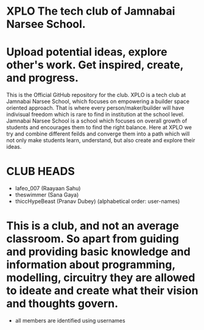 # XPLO The tech club of Jamnabai Narsee School. 

# Upload potential ideas, explore other's work. Get inspired, create, and progress.

This is the Official GitHub repository for the club. XPLO is a tech club at Jamnabai Narsee School, which focuses on empowering a builder space oriented approach. That is where every person/maker/builder will have indivisual freedom which is rare to find in institution at the school level. Jamnabai Narsee School is a school which focuses on overall growth of students and encourages them to find the right balance. Here at XPLO we try and combine different feilds and converge them into a path which will not only make students learn, understand, but also create and explore their ideas. 






# CLUB HEADS 
* lafeo_007 (Raayaan Sahu)
* theswimmer (Sana Gaya)
* thiccHypeBeast (Pranav Dubey)
(alphabetical order: user-names)

# This is a club, and not an average classroom. So apart from guiding and providing basic knowledge and information about programming, modelling, circuitry they are allowed to ideate and create what their vision and thoughts govern. 

* all members are identified using usernames

